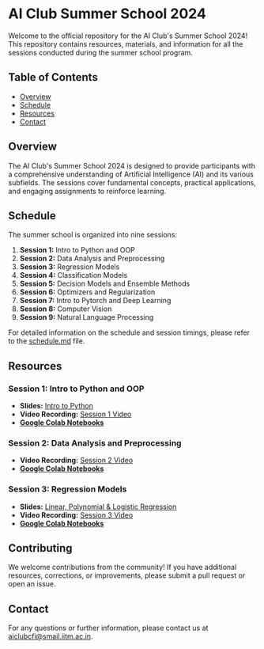 # AI Club Summer School 2024

Welcome to the official repository for the AI Club's Summer School 2024! This repository contains resources, materials, and information for all the sessions conducted during the summer school program.

## Table of Contents

- [Overview](#overview)
- [Schedule](#schedule)
- [Resources](#resources)
- [Contact](#contact)

## Overview

The AI Club's Summer School 2024 is designed to provide participants with a comprehensive understanding of Artificial Intelligence (AI) and its various subfields. The sessions cover fundamental concepts, practical applications, and engaging assignments to reinforce learning. 

## Schedule

The summer school is organized into nine sessions:

1. **Session 1:** Intro to Python and OOP
2. **Session 2:** Data Analysis and Preprocessing
3. **Session 3:** Regression Models
4. **Session 4:** Classification Models
5. **Session 5:** Decision Models and Ensemble Methods
6. **Session 6:** Optimizers and Regularization
7. **Session 7:** Intro to Pytorch and Deep Learning
8. **Session 8:** Computer Vision
9. **Session 9:** Natural Language Processing

For detailed information on the schedule and session timings, please refer to the [schedule.md](schedule.md) file.

## Resources

### Session 1: Intro to Python and OOP

- **Slides:** [Intro to Python](Resources/Session%201/Intro_to_Python.pdf)
- **Video Recording:** [Session 1 Video](https://www.youtube.com/watch?v=kv-ct3oKUvY)
- [**Google Colab Notebooks**](Resources/Session%201)


### Session 2: Data Analysis and Preprocessing

- **Video Recording:** [Session 2 Video](https://www.youtube.com/watch?v=l9on4nbSCqI)
- [**Google Colab Notebooks**](Resources/Session%202)

### Session 3: Regression Models

- **Slides:** [Linear, Polynomial & Logistic Regression](Resources/Session%203)
- **Video Recording:** [Session 3 Video](https://www.youtube.com/watch?v=aqD8YylTazU)
- [**Google Colab Notebooks**](Resources/Session%203)
 

## Contributing

We welcome contributions from the community! If you have additional resources, corrections, or improvements, please submit a pull request or open an issue.

## Contact

For any questions or further information, please contact us at [aiclubcfi@smail.iitm.ac.in](mailto:aiclubcfi@smail.iitm.ac.in).
